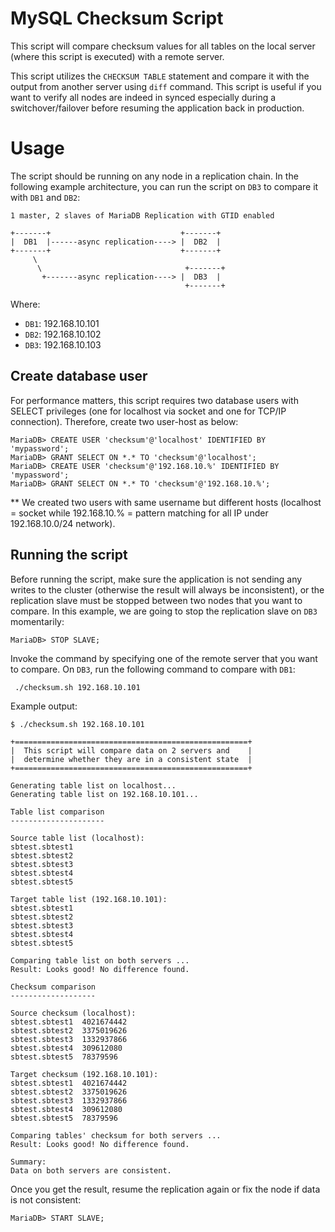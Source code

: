 # MySQL Checksum Script

This script will compare checksum values for all tables on the local server (where this script is executed) with a remote server.

This script utilizes the `CHECKSUM TABLE` statement and compare it with the output from another server using `diff` command. This script is useful if you want to verify all nodes are indeed in synced especially during a switchover/failover before resuming the application back in production.

# Usage

The script should be running on any node in a replication chain. In the following example architecture, you can run the script on `DB3` to compare it with `DB1` and `DB2`:

```
1 master, 2 slaves of MariaDB Replication with GTID enabled

+-------+                             +-------+
|  DB1  |------async replication----> |  DB2  |
+-------+                             +-------+
     \                                      
      \                                +-------+
       +-------async replication----> |  DB3  |
                                       +-------+
```

Where:

* `DB1`: 192.168.10.101
* `DB2`: 192.168.10.102
* `DB3`: 192.168.10.103

## Create database user

For performance matters, this script requires two database users with SELECT privileges (one for localhost via socket and one for TCP/IP connection). Therefore, create two user-host as below:

```
MariaDB> CREATE USER 'checksum'@'localhost' IDENTIFIED BY 'mypassword';
MariaDB> GRANT SELECT ON *.* TO 'checksum'@'localhost';
MariaDB> CREATE USER 'checksum'@'192.168.10.%' IDENTIFIED BY 'mypassword';
MariaDB> GRANT SELECT ON *.* TO 'checksum'@'192.168.10.%';
```

** We created two users with same username but different hosts (localhost = socket while 192.168.10.% = pattern matching for all IP under 192.168.10.0/24 network).

## Running the script

Before running the script, make sure the application is not sending any writes to the cluster (otherwise the result will always be inconsistent), or the replication slave must be stopped between two nodes that you want to compare. In this example, we are going to stop the replication slave on `DB3` momentarily:

```
MariaDB> STOP SLAVE;
```

Invoke the command by specifying one of the remote server that you want to compare. On `DB3`, run the following command to compare with `DB1`:

```
 ./checksum.sh 192.168.10.101
```

Example output:

```
$ ./checksum.sh 192.168.10.101

+====================================================+
|  This script will compare data on 2 servers and    |
|  determine whether they are in a consistent state  |
+====================================================+

Generating table list on localhost...
Generating table list on 192.168.10.101...

Table list comparison
---------------------

Source table list (localhost):
sbtest.sbtest1
sbtest.sbtest2
sbtest.sbtest3
sbtest.sbtest4
sbtest.sbtest5

Target table list (192.168.10.101):
sbtest.sbtest1
sbtest.sbtest2
sbtest.sbtest3
sbtest.sbtest4
sbtest.sbtest5

Comparing table list on both servers ...
Result: Looks good! No difference found.

Checksum comparison
-------------------

Source checksum (localhost):
sbtest.sbtest1	4021674442
sbtest.sbtest2	3375019626
sbtest.sbtest3	1332937866
sbtest.sbtest4	309612080
sbtest.sbtest5	78379596

Target checksum (192.168.10.101):
sbtest.sbtest1	4021674442
sbtest.sbtest2	3375019626
sbtest.sbtest3	1332937866
sbtest.sbtest4	309612080
sbtest.sbtest5	78379596

Comparing tables' checksum for both servers ...
Result: Looks good! No difference found.

Summary:
Data on both servers are consistent.
```

Once you get the result, resume the replication again or fix the node if data is not consistent:

```
MariaDB> START SLAVE;
```
